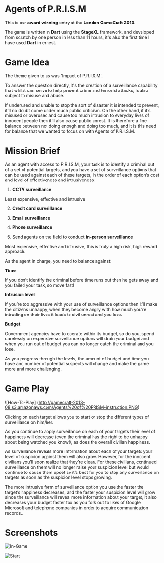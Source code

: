 Agents of P.R.I.S.M
==================

This is our **award winning** entry at the **London GameCraft 2013**.

The game is written in **Dart** using the **StageXL** framework, and developed from scratch by one person in less than 11 hours, it's also the first time I have used **Dart** in ernest.

# Game Idea

The theme given to us was 'Impact of P.R.I.S.M'.

To answer the question directly, it's the creation of a surveillance capability that whilst can serve to help prevent crime and terrorist attacks, is also subject to misuse and abuse.

If underused and unable to stop the sort of disaster it is intended to prevent, it’ll no doubt come under much public criticism. On the other hand, if it’s misused or overused and cause too much intrusion to everyday lives of innocent people then it’ll also cause public unrest. It is therefore a fine balance between not doing enough and doing too much, and it is this need for balance that we wanted to focus on with Agents of P.R.I.S.M.

# Mission Brief

As an agent with access to P.R.I.S.M, your task is to identify a criminal out of a set of potential targets, and you have a set of surveillance options that can be used against each of these targets, in the order of each option’s cost and level of effectiveness and intrusiveness:

1. **CCTV surveillance**

Least expensive, effective and intrusive

2. **Credit card surveillance**

3. **Email surveillance**

4. **Phone surveillance**

5. Send agents on the field to conduct **in-person surveillance**

Most expensive, effective and intrusive, this is truly a high risk, high reward approach.


As the agent in charge, you need to balance against:

**Time**

If you don’t identify the criminal before time runs out then he gets away and you failed your task, so move fast! 

**Intrusion level**

If you’re too aggressive with your use of surveillance options then it’ll make the citizens unhappy, when they become angry with how much you’re intruding on their lives it leads to civil unrest and you lose.

**Budget**

Government agencies have to operate within its budget, so do you, spend carelessly on expensive surveillance options will drain your budget and when you run out of budget you can no longer catch the criminal and you lose. 

As you progress through the levels, the amount of budget and time you have and number of potential suspects will change and make the game more and more challenging.

# Game Play

![How-To-Play] (http://gamecraft-2013-08.s3.amazonaws.com/Agents%20of%20PRISM-instruction.PNG)

Clicking on each target allows you to start or stop the different types of surveillance on him/her.

As you continue to apply surveillance on each of your targets their level of happiness will decrease (even the criminal has the right to be unhappy about being watched you know!), as does the overall civilian happiness.

As surveillance reveals more information about each of your targets your level of suspicion against them will also grow. However, for the innocent civilians you’ll soon realize that they’re clean. For these civilians, continued surveillance on them will no longer raise your suspicion level but would continue to cause them upset so it’s best for you to stop any surveillance on targets as soon as the suspicion level stops growing.

The more intrusive form of surveillance option you use the faster the target’s happiness decreases, and the faster your suspicion level will grow since the surveillance will reveal more information about your target, it also decreases your budget faster too as you fork out to likes of Google, Microsoft and telephone companies in order to acquire communication records..




# Screenshots

![In-Game](http://gamecraft-2013-08.s3.amazonaws.com/Agents%20of%20PRISM-small.png)

![Start](http://gamecraft-2013-08.s3.amazonaws.com/Agents%20of%20PRISM-start-small.png)
